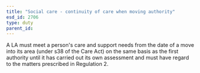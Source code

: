 ```yaml
---
title: "Social care - continuity of care when moving authority"
esd_id: 2706
type: duty
parent_id:  
---
```


A LA must meet a person's care and support needs from the date of a move into its area (under s38 of the Care Act) on the same basis as the first authority until it has carried out its own assessment and must have regard to the matters prescribed in Regulation 2.

